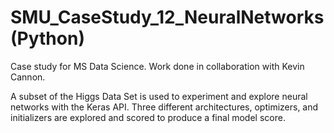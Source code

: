 # SMU_CaseStudy_12_NeuralNetworks (Python)

Case study for MS Data Science. Work done in collaboration with Kevin Cannon.

A subset of the Higgs Data Set is used to experiment and explore neural networks with the Keras API. Three different architectures, optimizers, and initializers are explored and scored to produce a final model score.

